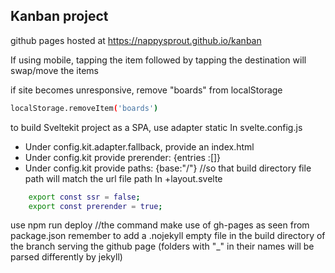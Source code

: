 ## Kanban project

github pages hosted at https://nappysprout.github.io/kanban

If using mobile, tapping the item followed by tapping the destination will swap/move the items

if site becomes unresponsive, remove "boards" from localStorage

```bash
localStorage.removeItem('boards')
```
to build Sveltekit project as a SPA, use adapter static
In svelte.config.js
- Under config.kit.adapter.fallback, provide an index.html
- Under config.kit provide prerender: {entries :[]}
- Under config.kit provide paths: {base:"/<your project name>"} //so that build directory file path will match the url file path
In +layout.svelte
```bash
	export const ssr = false;
	export const prerender = true;
```
use npm run deploy //the command make use of gh-pages as seen from package.json
remember to add a .nojekyll empty file in the build directory of the branch serving the github page (folders with "_" in their names will be parsed differently by jekyll)
